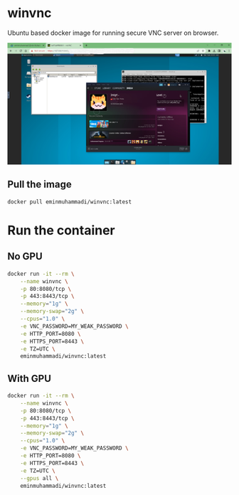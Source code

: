 # winvnc

Ubuntu based docker image for running secure VNC server on browser.

![winvnc screenshot](winvnc.png?raw=true "winvnc screenshot")


## Pull the image

```bash
docker pull eminmuhammadi/winvnc:latest
```

# Run the container

## No GPU
```bash
docker run -it --rm \
    --name winvnc \
    -p 80:8080/tcp \
    -p 443:8443/tcp \
    --memory="1g" \
    --memory-swap="2g" \
    --cpus="1.0" \
    -e VNC_PASSWORD=MY_WEAK_PASSWORD \
    -e HTTP_PORT=8080 \
    -e HTTPS_PORT=8443 \
    -e TZ=UTC \
    eminmuhammadi/winvnc:latest
```

## With GPU
```bash
docker run -it --rm \
    --name winvnc \
    -p 80:8080/tcp \
    -p 443:8443/tcp \
    --memory="1g" \
    --memory-swap="2g" \
    --cpus="1.0" \
    -e VNC_PASSWORD=MY_WEAK_PASSWORD \
    -e HTTP_PORT=8080 \
    -e HTTPS_PORT=8443 \
    -e TZ=UTC \
    --gpus all \
    eminmuhammadi/winvnc:latest
```